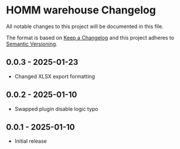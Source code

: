 # HOMM warehouse Changelog

All notable changes to this project will be documented in this file.

The format is based on [Keep a Changelog](http://keepachangelog.com/) and this project adheres
to [Semantic Versioning](http://semver.org/).

## 0.0.3 - 2025-01-23

- Changed XLSX export formatting

## 0.0.2 - 2025-01-10

- Swapped plugin disable logic typo

## 0.0.1 - 2025-01-10

- Initial release
